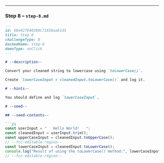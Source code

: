 
---

### Step 8 – `step-8.md`

```md
---
id: 68e4276483b0c71658aab1d1
title: Step 8
challengeType: 0
dashedName: step-8
demoType: onClick
---

# --description--

Convert your cleaned string to lowercase using `toLowerCase()`.  

Create `lowerCaseInput = cleanedInput.toLowerCase()` and log it.

# --hints--

You should define and log `lowerCaseInput`.

# --seed--

## --seed-contents--

```js
const userInput = "   Hello World!   ";
const cleanedInput = userInput.trim();
const upperCaseInput = cleanedInput.toUpperCase();
// --fcc-editable-region--
const lowerCaseInput = cleanedInput.toLowerCase();
console.log("Result of using the toLowerCase() method:", lowerCaseInput);
// --fcc-editable-region--
```